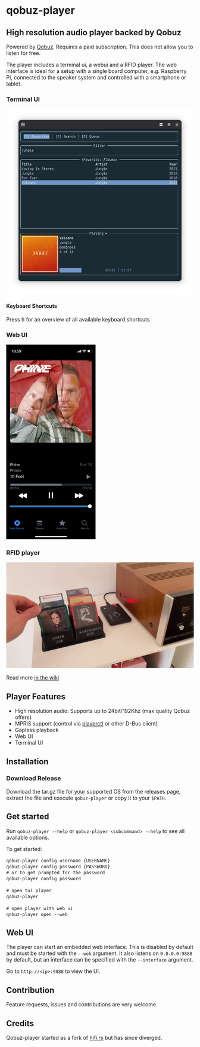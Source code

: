 # qobuz-player

## High resolution audio player backed by Qobuz

Powered by [Qobuz](https://www.qobuz.com). Requires a paid subscription. This does not allow you to listen for free.

The player includes a terminal ui, a webui and a RFID player. 
The web interface is ideal for a setup with a single board computer, e.g. Raspberry Pi, connected to the speaker system and controlled with a smartphone or tablet.

### Terminal UI
![TUI Screenshot](/assets/qobuz-player.png?raw=true)

#### Keyboard Shortcuts
Press <kbd>h</kbd> for an overview of all available keyboard shortcuts

### Web UI
<img src="/assets/qobuz-player-webui.png?raw=true" width="240">

### RFID player
![RFID player](/assets/rfid-player.gif?raw=true)

Read more [in the wiki](https://github.com/SofusA/qobuz-player/wiki/RFID-player)

## Player Features

- High resolution audio: Supports up to 24bit/192Khz (max quality Qobuz offers)
- MPRIS support (control via [playerctl](https://github.com/altdesktop/playerctl) or other D-Bus client)
- Gapless playback
- Web UI 
- Terminal UI 

## Installation

### Download Release

Download the tar.gz file for your supported OS from the releases page, extract the file and execute `qobuz-player` or copy it to your `$PATH`.

## Get started

Run `qobuz-player --help` or `qobuz-player <subcommand> --help` to see all available options.

To get started:

```shell
qobuz-player config username {USERNAME}
qobuz-player config password {PASSWORD}
# or to get prompted for the password
qobuz-player config password

# open tui player
qobuz-player

# open player with web ui
qobuz-player open --web 
```

## Web UI

The player can start an embedded web interface. This is disabled by default and must be started with the `--web` argument. It also listens on `0.0.0.0:9888` by default,
but an interface can be specified with the `--interface` argument.

Go to `http://<ip>:9888` to view the UI.

## Contribution
Feature requests, issues and contributions are very welcome.

## Credits
Qobuz-player started as a fork of [hifi.rs](https://github.com/iamdb/hifi.rs) but has since diverged. 
